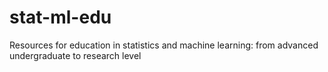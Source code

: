 # stat-ml-edu
Resources for education in statistics and machine learning: from advanced undergraduate to research level
